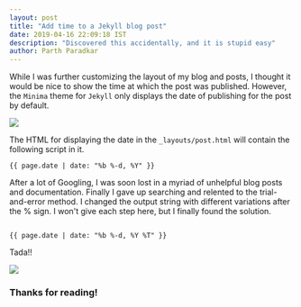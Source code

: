 ```yaml
---
layout: post
title: "Add time to a Jekyll blog post"
date: 2019-04-16 22:09:18 IST
description: "Discovered this accidentally, and it is stupid easy"
author: Parth Paradkar
---
```


While I was further customizing the layout of my blog and posts, I thought it would be nice to show the time at which the post was published. However, the `Minima` theme for `Jekyll` only displays the date of publishing for the post by default. 

<img src="https://raw.githubusercontent.com/thescriptninja/thescriptninja.github.io/master/img/screenshot1.png">

The HTML for displaying the date in the `_layouts/post.html` will contain the following script in it.

```
{{ page.date | date: "%b %-d, %Y" }}
```

After a lot of Googling, I was soon lost in a myriad of unhelpful blog posts and documentation.
Finally I gave up searching and relented to the trial-and-error method. I changed the output string with different variations after the % sign. I won't give each step here, but I finally found the solution.

```

{{ page.date | date: "%b %-d, %Y %T" }}

```


Tada!!

<img src="https://raw.githubusercontent.com/thescriptninja/thescriptninja.github.io/master/img/screenshot2.png">

### Thanks for reading!




